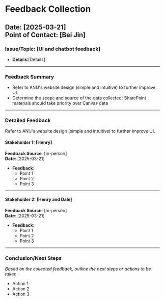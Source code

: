 # Feedback Collection

**Date**: [2025-03-21]  
**Point of Contact**: [Bei Jin]
---
### Issue/Topic: [UI and chatbot feedback]
- **Details**:[Details]
---

### Feedback Summary

- Refer to ANU's website design (simple and intuitive) to further improve UI.
- Determine the scope and source of the data collected; SharePoint materials should take priority over Canvas data

---

### Detailed Feedback

Refer to ANU's website design (simple and intuitive) to further improve UI.
#### Stakeholder 1: [Henry]
**Feedback Source**: [In-person]  
**Date**: [2025-03-21]

- **Feedback**:
    - Point 1
    - Point 2
    - Point 3

---

#### Stakeholder 2: [Henry and Dale]
**Feedback Source**: [In-person]  
**Date**: [2025-03-21]

- **Feedback**:
    - Point 1
    - Point 2
    - Point 3
  
---
### Conclusion/Next Steps
*Based on the collected feedback, outline the next steps or actions to be taken.*
- Action 1
- Action 2
- Action 3
